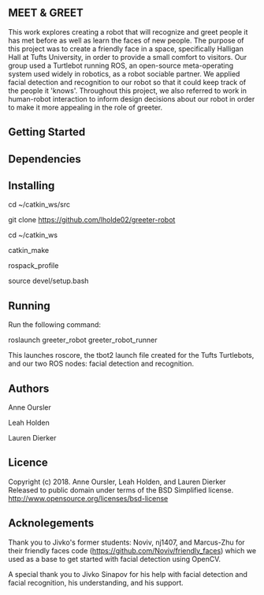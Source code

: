 MEET & GREET
----------------------------------
This work explores creating a robot that will recognize and greet people it has met before as well as learn the faces of new people. The purpose of this project was to create a friendly face in a space, specifically Halligan Hall at Tufts University, in order to provide a small comfort to visitors. Our group used a Turtlebot running ROS, an open-source meta-operating system used widely in robotics, as a robot sociable partner. We applied facial detection and recognition to our robot so that it could keep track of the people it 'knows'. Throughout this project, we also referred to work in human-robot interaction to inform design decisions about our robot in order to make it more appealing in the role of greeter.


Getting Started
----------------------------------

Dependencies
-----------------

Installing
-----------------
cd ~/catkin_ws/src

git clone https://github.com/lholde02/greeter-robot

cd ~/catkin_ws

catkin_make

rospack_profile

source devel/setup.bash

Running
-----------------
Run the following command:

roslaunch greeter_robot greeter_robot_runner

This launches roscore, the tbot2 launch file created for the Tufts Turtlebots, and our two ROS nodes: facial detection and recognition.


Authors
----------------------------------
Anne Oursler

Leah Holden

Lauren Dierker


Licence
----------------------------------
Copyright (c) 2018. Anne Oursler, Leah Holden, and Lauren Dierker
Released to public domain under terms of the BSD Simplified license.
<http://www.opensource.org/licenses/bsd-license>


Acknolegements
----------------------------------
Thank you to Jivko's former students: Noviv, nj1407, and
Marcus-Zhu for their friendly faces code
(https://github.com/Noviv/friendly_faces) which we used as a base
to get started with facial detection using OpenCV.

A special thank you to Jivko Sinapov for his help with facial
detection and facial recognition, his understanding, and
his support.
